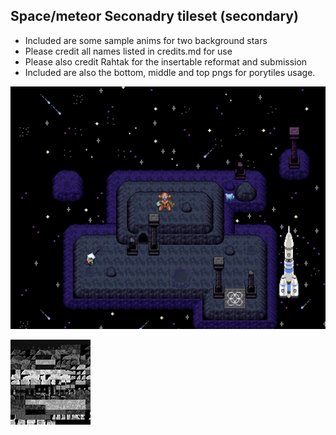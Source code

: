 ## Space/meteor Seconadry tileset (secondary)
- Included are some sample anims for two background stars
- Please credit all names listed in credits.md for use
- Please also credit Rahtak for the insertable reformat and submission
- Included are also the bottom, middle and top pngs for porytiles usage.

![example.png](example.png)

![tiles.png](tiles.png)
